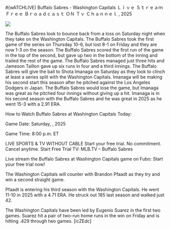 #(wATCHLIVE) Buffalo Sabres - Washington Capitals Ｌｉｖｅ Ｓｔｒｅａｍ Ｆｒｅｅ Ｂｒｏａｄｃａｓｔ ＯＮ Ｔｖ Ｃｈａｎｎｅｌ , 2025  
  
  
[![](https://i.imgur.com/qSNzIqt.png)](https://movie.rssnews.media/rIjWnAQG.php)  
  
The Buffalo Sabres look to bounce back from a loss on Saturday night when they take on the Washington Capitals. The Buffalo Sabres took the first game of the series on Thursday 10-6, but lost 8-1 on Friday and they are now 1-3 on the season. The Buffalo Sabres scored the first run of the game in the top of the second, but gave up two in the bottom of the inning and trailed the rest of the game. The Buffalo Sabres managed just three hits and Jameson Taillon gave up six runs in four and a third innings. The Buffalo Sabres will give the ball to Shota Imanaga on Saturday as they look to clinch at least a series split with the Washington Capitals. Imanaga will be making his second start this season after he pitched against the Los Angeles Dodgers in Japan. The Buffalo Sabres would lose the game, but Imanaga was great as he pitched four innings without giving up a hit. Imanaga is in his second season with the Buffalo Sabres and he was great in 2025 as he went 15-3 with a 2.91 ERA.

How to Watch Buffalo Sabres at Washington Capitals Today:

Game Date: Saturday, , 2025

Game Time: 8:00 p.m. ET

LIVE SPORTS & TV WITHOUT CABLE
Start your free trial. No commitment. Cancel anytime.
Start Free Trial
TV: MLB.TV – Buffalo Sabres

Live stream the Buffalo Sabres at Washington Capitals game on Fubo: Start your free trial now!

The Washington Capitals will counter with Brandon Pfaadt as they try and win a second straight game.

Pfaadt is entering his third season with the Washington Capitals. He went 11-10 in 2025 with a 4.71 ERA. He struck out 185 last season and walked just 42.

The Washington Capitals have been led by Eugenio Suarez in the first two games. Suarez hit a pair of two-run home runs in the win on Friday and is hitting .429 through two games. [icZEdc]